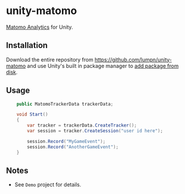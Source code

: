 # unity-matomo
[Matomo Analytics](https://matomo.org) for Unity.

## Installation
Download the entire repository from https://github.com/lumpn/unity-matomo and use Unity's built in package manager to [add package from disk](https://docs.unity3d.com/Manual/upm-ui-local.html).

## Usage
```csharp
    public MatomoTrackerData trackerData;

    void Start()
    {
        var tracker = trackerData.CreateTracker();
        var session = tracker.CreateSession("user id here");

        session.Record("MyGameEvent");
        session.Record("AnotherGameEvent");
    }
```

## Notes
* See `Demo` project for details.
